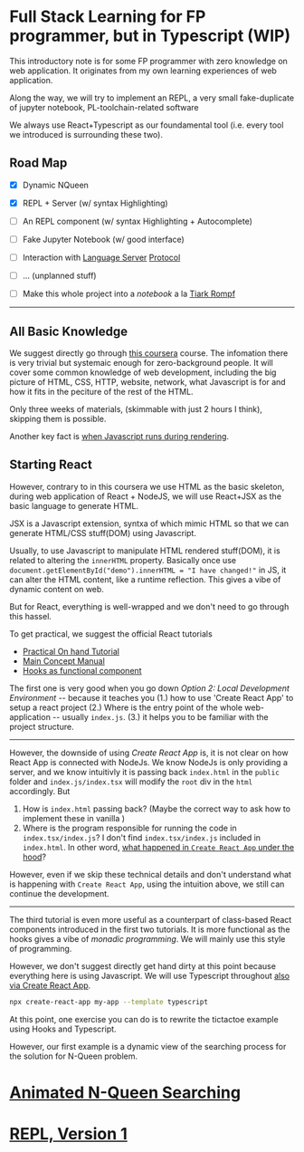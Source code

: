# Full Stack Learning for FP programmer, but in Typescript (WIP)
This introductory note is for some FP programmer with zero knowledge on web application. It originates from my own learning experiences of web application. 

Along the way, we will try to implement an REPL, a very small fake-duplicate of jupyter notebook, PL-toolchain-related software

We always use React+Typescript as our foundamental tool (i.e. every tool we introduced is surrounding these two).

## Road Map

- [x] Dynamic NQueen
- [x] REPL + Server (w/ syntax Highlighting)
- [ ] An REPL component (w/ syntax Highlighting + Autocomplete)
- [ ] Fake Jupyter Notebook (w/ good interface)
- [ ] Interaction with [Language Server](https://microsoft.github.io/language-server-protocol/) [Protocol](https://medium.com/ballerina-techblog/practical-guide-for-the-language-server-protocol-3091a122b750)
- [ ] ... (unplanned stuff)
- [ ] Make this whole project into a *notebook* a la [Tiark Rompf](https://tiarkrompf.github.io/notes/)


*** 
## All Basic Knowledge
We suggest directly go through [this coursera](https://www.coursera.org/learn/introduction-to-front-end-development) course. The infomation there is very trivial but systemaic enough for
zero-background people. It will cover some common knowledge of web development, including the big picture of HTML, CSS, HTTP, website, network, what Javascript is for and how it fits in the peciture of the rest of the HTML.

Only three weeks of materials, (skimmable with just 2 hours I think), skipping them is possible.

Another key fact is [when Javascript runs during rendering](https://stackoverflow.com/questions/1795438/load-and-execution-sequence-of-a-web-page).

## Starting React


However, contrary to in this coursera we use HTML as the basic skeleton, during web application of React + NodeJS, 
we will use React+JSX as the basic language to generate HTML.

JSX is a Javascript extension, syntxa of which mimic HTML so that we can generate HTML/CSS stuff(DOM) using Javascript. 

Usually, to use Javascript to manipulate HTML rendered stuff(DOM), it is related to altering the `innerHTML` property. Basically once use `document.getElementById("demo").innerHTML = "I have changed!"` in JS, it can alter the HTML content, like a runtime reflection. This gives a vibe of dynamic content on web.

But for React, everything is well-wrapped and we don't need to go through this hassel.

To get practical, we suggest the official React tutorials
* [Practical On hand Tutorial](https://reactjs.org/tutorial/tutorial.html)
* [Main Concept Manual](https://reactjs.org/docs/hello-world.html)
* [Hooks as functional component](https://reactjs.org/docs/hooks-intro.html)


The first one is very good when you go down *Option 2: Local Development Environment* -- because it teaches you (1.) how to use 'Create React App' to setup a react project (2.) Where is the entry point of the whole web-application -- usually `index.js`. (3.) it helps you to be familiar with the project structure.

***

However, the downside of using *Create React App* is, it is not clear on how React App is connected with NodeJs. We know NodeJs is only providing a server, and we know intuitivly it is passing back `index.html` in the `public` folder and `index.js/index.tsx` will modify the `root` div in the `html` accordingly. But
1. How is `index.html` passing back? (Maybe the correct way to ask how to implement these in vanilla )
2. Where is the program responsible for running the code in `index.tsx/index.js`? I don't find `index.tsx/index.js` included in `index.html`. In other word, [what happened in `Create React App` under the hood](https://www.freecodecamp.org/news/create-react-app-npm-scripts-explained/)?

However, even if we skip these technical details and don't understand what is happening with `Create React App`, using the intuition above, we still can continue the development.

***

The third tutorial is even more useful as a counterpart of class-based React components introduced in the first two tutorials. It is more functional as the hooks gives a vibe of *monadic programming*. We will mainly use this style of programming.



However, we don't suggest directly get hand dirty at this point because everything here is using Javascript. We will use Typescript throughout [also via Create React App](https://create-react-app.dev/docs/adding-typescript/).

```bash
npx create-react-app my-app --template typescript
```

At this point, one exercise you can do is to rewrite the tictactoe example using Hooks and Typescript.

However, our first example is a dynamic view of the searching process for the solution for N-Queen problem.

# [Animated N-Queen Searching](nqueen/nqueen2/README.md)


# [REPL, Version 1](repl/repl1/README.md) 